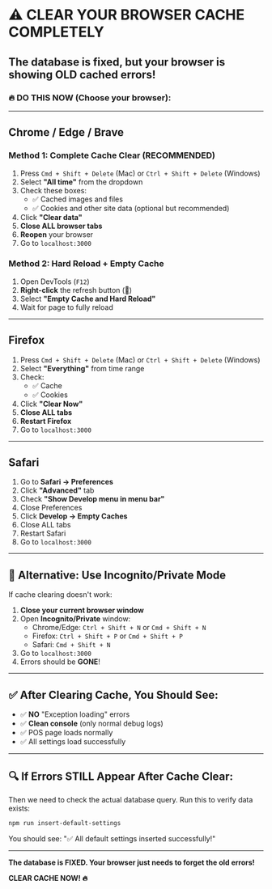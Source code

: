 # ⚠️ CLEAR YOUR BROWSER CACHE COMPLETELY

## The database is fixed, but your browser is showing OLD cached errors!

### 🔥 DO THIS NOW (Choose your browser):

---

## Chrome / Edge / Brave

### Method 1: Complete Cache Clear (RECOMMENDED)

1. Press `Cmd + Shift + Delete` (Mac) or `Ctrl + Shift + Delete` (Windows)
2. Select **"All time"** from the dropdown
3. Check these boxes:
   - ✅ Cached images and files
   - ✅ Cookies and other site data (optional but recommended)
4. Click **"Clear data"**
5. **Close ALL browser tabs**
6. **Reopen** your browser
7. Go to `localhost:3000`

### Method 2: Hard Reload + Empty Cache

1. Open DevTools (`F12`)
2. **Right-click** the refresh button (🔄)
3. Select **"Empty Cache and Hard Reload"**
4. Wait for page to fully reload

---

## Firefox

1. Press `Cmd + Shift + Delete` (Mac) or `Ctrl + Shift + Delete` (Windows)
2. Select **"Everything"** from time range
3. Check:
   - ✅ Cache
   - ✅ Cookies
4. Click **"Clear Now"**
5. **Close ALL tabs**
6. **Restart Firefox**
7. Go to `localhost:3000`

---

## Safari

1. Go to **Safari → Preferences**
2. Click **"Advanced"** tab
3. Check **"Show Develop menu in menu bar"**
4. Close Preferences
5. Click **Develop → Empty Caches**
6. Close ALL tabs
7. Restart Safari
8. Go to `localhost:3000`

---

## 🎯 Alternative: Use Incognito/Private Mode

If cache clearing doesn't work:

1. **Close your current browser window**
2. Open **Incognito/Private** window:
   - Chrome/Edge: `Ctrl + Shift + N` or `Cmd + Shift + N`
   - Firefox: `Ctrl + Shift + P` or `Cmd + Shift + P`
   - Safari: `Cmd + Shift + N`
3. Go to `localhost:3000`
4. Errors should be **GONE**!

---

## ✅ After Clearing Cache, You Should See:

- ✅ **NO** "Exception loading" errors
- ✅ **Clean console** (only normal debug logs)
- ✅ POS page loads normally
- ✅ All settings load successfully

---

## 🔍 If Errors STILL Appear After Cache Clear:

Then we need to check the actual database query. Run this to verify data exists:

```bash
npm run insert-default-settings
```

You should see: "✅ All default settings inserted successfully!"

---

**The database is FIXED. Your browser just needs to forget the old errors!**

**CLEAR CACHE NOW! 🔥**

